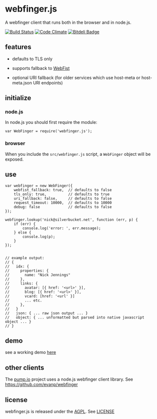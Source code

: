 webfinger.js
============

A webfinger client that runs both in the browser and in node.js.

[![Build Status](https://secure.travis-ci.org/silverbucket/webfinger.js.png)](http://travis-ci.org/silverbucket/webfinger.js)
[![Code Climate](https://codeclimate.com/github/silverbucket/webfinger.js/badges/gpa.svg)](https://codeclimate.com/github/silverbucket/webfinger.js)
[![Bitdeli Badge](https://d2weczhvl823v0.cloudfront.net/silverbucket/webfinger.js/trend.png)](https://bitdeli.com/free "Bitdeli Badge")

features
--------

* defaults to TLS only

* supports fallback to [WebFist](http://webfist.org)

* optional URI fallback (for older services which use host-meta or host-meta.json URI endpoints)


## initialize

### node.js
In node.js you should first require the module:

	var WebFinger = require('webfinger.js');

### browser
When you include the `src/webfinger.js` script, a `WebFinger` object will be exposed.

## use

	var webfinger = new WebFinger({
		webfist_fallback: true,  // defaults to false
		tls_only: true,          // defaults to true
		uri_fallback: false,     // defaults to false
		request_timeout: 10000,  // defaults to 10000
		debug: false             // defaults to false
	});

	webfinger.lookup('nick@silverbucket.net', function (err, p) {
		if (err) {
            console.log('error: ', err.message);
        } else {
			console.log(p);
		}
	});


	// example output:
	// {
	//   idx: {
    //     properties: {
	//       name: "Nick Jennings"
	//     },
	//     links: {
	//       avatar: [{ href: '<url>' }],
	//       blog: [{ href: '<url>' }],
	//       vcard: [href: '<url' }]
	//       ... etc.
	//     },
	//   }
    //   json: { ... raw json output ... }
    //   object: { ... unformatted but parsed into native javascript object ... }
	// }


demo
----
see a working demo [here](http://silverbucket.github.com/webfinger.js/demo/)

other clients
-------------

The [pump.io](https://github.com/e14n/pump.io) project uses a node.js webfinger client library. See https://github.com/evanp/webfinger

license
-------
webfinger.js is released under the [AGPL](http://www.gnu.org/licenses/agpl.html). See [LICENSE](LICENSE)
